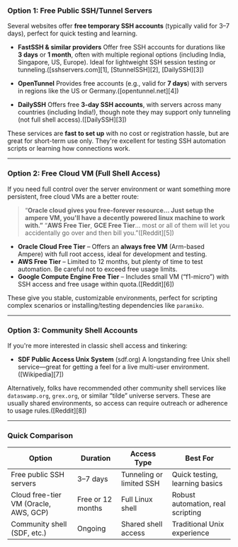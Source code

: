 ### Option 1: Free Public SSH/Tunnel Servers

Several websites offer **free temporary SSH accounts** (typically valid for 3–7 days), perfect for quick testing and learning.

* **FastSSH & similar providers**
  Offer free SSH accounts for durations like **3 days** or **1 month**, often with multiple regional options (including India, Singapore, US, Europe). Ideal for lightweight SSH session testing or tunneling.([sshservers.com][1], [StunnelSSH][2], [DailySSH][3])

* **OpenTunnel**
  Provides free accounts (e.g., valid for **7 days**) with servers in regions like the US or Germany.([opentunnel.net][4])

* **DailySSH**
  Offers free **3-day SSH accounts**, with servers across many countries (including India!), though note they may support only tunneling (not full shell access).([DailySSH][3])

These services are **fast to set up** with no cost or registration hassle, but are great for short-term use only. They're excellent for testing SSH automation scripts or learning how connections work.

---

### Option 2: Free Cloud VM (Full Shell Access)

If you need full control over the server environment or want something more persistent, free cloud VMs are a better route:

> “**Oracle cloud gives you free-forever resource… Just setup the ampere VM, you'll have a decently powered linux machine to work with.”**
> “**AWS Free Tier**, **GCE Free Tier**… most or all of them will let you accidentally go over and then bill you.”([Reddit][5])

* **Oracle Cloud Free Tier** – Offers an **always free VM** (Arm-based Ampere) with full root access, ideal for development and testing.
* **AWS Free Tier** – Limited to 12 months, but plenty of time to test automation. Be careful not to exceed free usage limits.
* **Google Compute Engine Free Tier** – Includes small VM (“f1-micro”) with SSH access and free usage within quota.([Reddit][6])

These give you stable, customizable environments, perfect for scripting complex scenarios or installing/testing dependencies like `paramiko`.

---

### Option 3: Community Shell Accounts

If you're more interested in classic shell access and tinkering:

* **SDF Public Access Unix System** (sdf.org)
  A longstanding free Unix shell service—great for getting a feel for a live multi-user environment.([Wikipedia][7])

Alternatively, folks have recommended other community shell services like `dataswamp.org`, `grex.org`, or similar “tilde” universe servers. These are usually shared environments, so access can require outreach or adherence to usage rules.([Reddit][8])

---

### Quick Comparison

| Option                                | Duration          | Access Type              | Best For                          |
| ------------------------------------- | ----------------- | ------------------------ | --------------------------------- |
| Free public SSH servers               | 3–7 days          | Tunneling or limited SSH | Quick testing, learning basics    |
| Cloud free-tier VM (Oracle, AWS, GCP) | Free or 12 months | Full Linux shell         | Robust automation, real scripting |
| Community shell (SDF, etc.)           | Ongoing           | Shared shell access      | Traditional Unix experience       |

